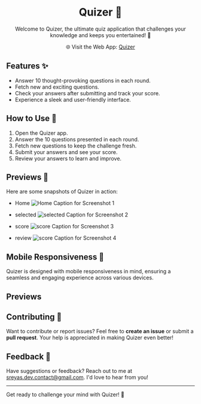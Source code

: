 <h1 align="center">Quizer 🧠</h1>

<p align="center">Welcome to Quizer, the ultimate quiz application that challenges your knowledge and keeps you entertained! 🚀</p>

<p align="center">🌐 Visit the Web App: <a href="https://imsreyas.github.io/Quizer/">Quizer</a></p>

## Features ✨

- Answer 10 thought-provoking questions in each round.
- Fetch new and exciting questions.
- Check your answers after submitting and track your score.
- Experience a sleek and user-friendly interface.

## How to Use 🤔

1. Open the Quizer app.
2. Answer the 10 questions presented in each round.
3. Fetch new questions to keep the challenge fresh.
4. Submit your answers and see your score.
5. Review your answers to learn and improve.

## Previews 📸

Here are some snapshots of Quizer in action:

- Home
![Home](url_to_screenshot_1)
Caption for Screenshot 1

- selected
![selected](url_to_screenshot_2)
Caption for Screenshot 2

- score
![score](url_to_screenshot_3)
Caption for Screenshot 3

- review 
![score](url_to_screenshot_4)
Caption for Screenshot 4

## Mobile Responsiveness 📱

Quizer is designed with mobile responsiveness in mind, ensuring a seamless and engaging experience across various devices.

Previews 
---

## Contributing 🤝

Want to contribute or report issues? Feel free to **create an issue** or submit a **pull request**. Your help is appreciated in making Quizer even better!

## Feedback 📣

Have suggestions or feedback? Reach out to me at sreyas.dev.contact@gmail.com. I'd love to hear from you!

---

Get ready to challenge your mind with Quizer! 🎉
